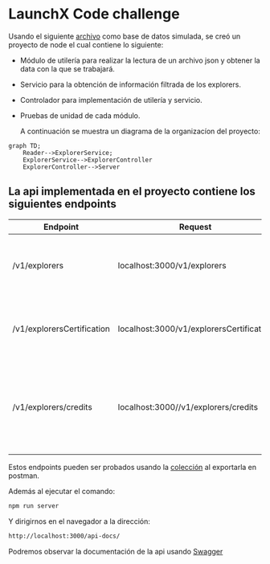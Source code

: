 # LaunchX Code challenge

Usando el siguiente [archivo](https://gist.github.com/vicobettik/293b98f37c4b711247dce198b59e7d25) como base de datos simulada, se creó un proyecto de node el cual contiene lo siguiente:

- Módulo de utilería para realizar la lectura de un archivo json y obtener la data con la que se trabajará.
- Servicio para la obtención de información filtrada de los explorers.
- Controlador para implementación de utilería y servicio.
- Pruebas de unidad de cada módulo.
  
  A continuación se muestra un diagrama de la organizacíon del proyecto:

```mermaid
graph TD;
    Reader-->ExplorerService;
    ExplorerService-->ExplorerController
    ExplorerController-->Server
```

## La api implementada en el proyecto contiene los siguientes endpoints


| Endpoint | Request | Response |
|---|---|---|
|/v1/explorers|localhost:3000/v1/explorers|Se obtienen todos los explorers con todas sus propiedades|
|/v1/explorersCertification|localhost:3000/v1/explorersCertification| Se obtienen los correos de todos los explorers que tengas certificación|
|/v1/explorers/credits|localhost:3000//v1/explorers/credits|Se obtienen los explorers con todas sus propiedades que tengan mas de 500 créditos|

Estos endpoints pueden ser probados usando la [colección](https://gist.github.com/vicobettik/23b8d28679e8604301fab36086c6a400) al exportarla en postman.

Además al ejecutar el comando:

```javascript
npm run server
```

Y dirigirnos en el navegador a la dirección:

``` html
http://localhost:3000/api-docs/
```

Podremos observar la documentación de la api usando [Swagger](https://swagger.io/) 